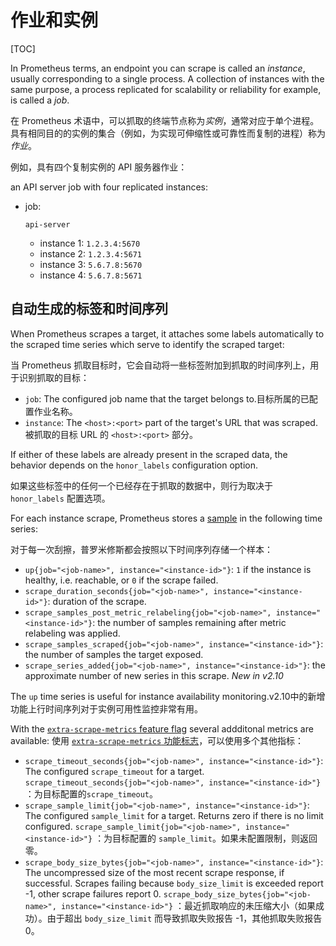 # 作业和实例

[TOC]

In Prometheus terms, an endpoint you can scrape is called an *instance*, usually corresponding to a single process. A collection of instances  with the same purpose, a process replicated for scalability or  reliability for example, is called a *job*.

在 Prometheus 术语中，可以抓取的终端节点称为*实例*，通常对应于单个进程。具有相同目的的实例的集合（例如，为实现可伸缩性或可靠性而复制的进程）称为*作业*。

例如，具有四个复制实例的 API 服务器作业：

an API server job with four replicated instances:

- job: 

  ```
  api-server
  ```

  - instance 1: `1.2.3.4:5670`
  - instance 2: `1.2.3.4:5671`
  - instance 3: `5.6.7.8:5670`
  - instance 4: `5.6.7.8:5671`

## 自动生成的标签和时间序列

When Prometheus scrapes a target, it attaches some labels automatically to the scraped time series which serve to identify the scraped target:

当 Prometheus 抓取目标时，它会自动将一些标签附加到抓取的时间序列上，用于识别抓取的目标：

- `job`: The configured job name that the target belongs to.目标所属的已配置作业名称。
- `instance`: The `<host>:<port>` part of the target's URL that was scraped.被抓取的目标 URL 的 `<host>:<port>` 部分。

If either of these labels are already present in the scraped data, the behavior depends on the `honor_labels` configuration option. 

如果这些标签中的任何一个已经存在于抓取的数据中，则行为取决于 `honor_labels` 配置选项。

For each instance scrape, Prometheus stores a [sample](https://prometheus.io/docs/introduction/glossary#sample) in the following time series:

对于每一次刮擦，普罗米修斯都会按照以下时间序列存储一个样本：

- `up{job="<job-name>", instance="<instance-id>"}`: `1` if the instance is healthy, i.e. reachable, or `0` if the scrape failed.
- `scrape_duration_seconds{job="<job-name>", instance="<instance-id>"}`: duration of the scrape.
- `scrape_samples_post_metric_relabeling{job="<job-name>", instance="<instance-id>"}`: the number of samples remaining after metric relabeling was applied.
- `scrape_samples_scraped{job="<job-name>", instance="<instance-id>"}`: the number of samples the target exposed.
- `scrape_series_added{job="<job-name>", instance="<instance-id>"}`: the approximate number of new series in this scrape. *New in v2.10*

The `up` time series is useful for instance availability monitoring.v2.10中的新增功能上行时间序列对于实例可用性监控非常有用。

With the [`extra-scrape-metrics` feature flag](https://prometheus.io/docs/prometheus/latest/feature_flags/#extra-scrape-metrics) several addditonal metrics are available:
使用 [`extra-scrape-metrics` 功能标志](https://prometheus.io/docs/prometheus/latest/feature_flags/#extra-scrape-metrics)，可以使用多个其他指标：

- `scrape_timeout_seconds{job="<job-name>", instance="<instance-id>"}`: The configured `scrape_timeout` for a target.
   `scrape_timeout_seconds{job="<job-name>", instance="<instance-id>"}` ：为目标配置的`scrape_timeout`。
- `scrape_sample_limit{job="<job-name>", instance="<instance-id>"}`: The configured `sample_limit` for a target. Returns zero if there is no limit configured.
   `scrape_sample_limit{job="<job-name>", instance="<instance-id>"}` ：为目标配置的 `sample_limit`。如果未配置限制，则返回零。
- `scrape_body_size_bytes{job="<job-name>", instance="<instance-id>"}`: The uncompressed size of the most recent scrape response, if successful. Scrapes failing because `body_size_limit` is exceeded report -1, other scrape failures report 0.
   `scrape_body_size_bytes{job="<job-name>", instance="<instance-id>"}` ：最近抓取响应的未压缩大小（如果成功）。由于超出 `body_size_limit` 而导致抓取失败报告 -1，其他抓取失败报告 0。